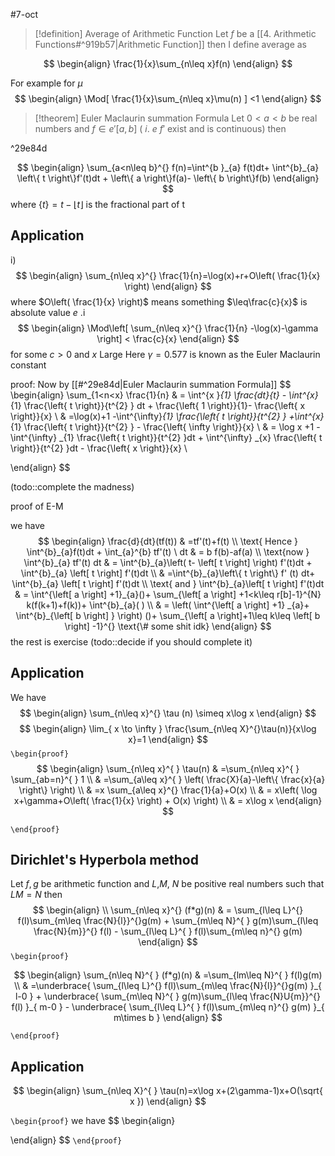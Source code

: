 #7-oct 

> [!definition] Average of Arithmetic Function
> Let $f$ be a [[4. Arithmetic Functions#^919b57|Arithmetic Function]] then I define average as 
> 
$$
\begin{align}
\frac{1}{x}\sum_{n\leq x}f(n)
\end{align}
$$

For example for $\mu$
$$
\begin{align}
\Mod[ \frac{1}{x}\sum_{n\leq x}\mu(n)  ] <1
\end{align}
$$

>[!theorem] Euler Maclaurin summation Formula
Let $0<a<b$ be real numbers and $f\in e'[a,b]$ ( $i$. $e$ $f'$ exist and is continuous) 
then


^29e84d

$$
\begin{align}
			\sum_{a<n\leq b}^{} f(n)=\int^{b }_{a} f(t)dt+ \int^{b}_{a} \left\{ t \right\}f'(t)dt + \left\{ a \right\}f(a)- \left\{ b \right\}f(b)
\end{align}
$$
where $\left\{ t \right\}=t-\lfloor t \rfloor$ is the fractional part of t
## Application 

i) 
$$
\begin{align}
\sum_{n\leq x}^{} \frac{1}{n}=\log(x)+r+O\left( \frac{1}{x} \right)
\end{align}
$$
where $O\left( \frac{1}{x} \right)$ means something $\leq\frac{c}{x}$ is absolute value $e$ .i
$$
\begin{align}
\Mod\left[ \sum_{n\leq x}^{} \frac{1}{n} -\log(x)-\gamma \right] < \frac{c}{x}
\end{align}
$$
for some $c>0$ and $x$ Large
Here $\gamma=0.577$ is known as the Euler Maclaurin constant

proof:
Now by [[#^29e84d|Euler Maclaurin summation Formula]] 
$$
\begin{align}
		\sum_{1<n<x} \frac{1}{n} & = \int^{x }_{1} \frac{dt}{t} - \int^{x}_{1} \frac{\left\{ t \right\}}{t^{2} } dt + \frac{\left\{ 1 \right\}}{1}- \frac{\left\{ x \right\}}{x} \\
 & =\log(x)+1 -\int^{\infty}_{1} \frac{\left\{ t \right\}}{t^{2} } +\int^{x}_{1} \frac{\left\{ t \right\}}{t^{2} } - \frac{\left\{ \infty \right\}}{x} \\
 & = \log x +1 - \int^{\infty} _{1} \frac{\left\{ t \right\}}{t^{2} }dt + \int^{\infty} _{x} \frac{\left\{ t \right\}}{t^{2} }dt - \frac{\left\{ x \right\}}{x} \\

\end{align}
$$

(todo::complete the madness)

proof of E-M

we have
$$
\begin{align}
\frac{d}{dt}(tf(t)) & =tf'(t)+f(t) \\
\text{ Hence } \int^{b}_{a}f(t)dt + \int_{a}^{b}  tf'(t) \ dt & = b f(b)-af(a) \\
\text{now } \int^{b}_{a} tf'(t) dt & = \int^{b}_{a}\left( t- \left[ t \right] \right)  f'(t)dt + \int^{b}_{a} \left[ t \right] f'(t)dt \\
 & =\int^{b}_{a}\left\{ t \right\}  f' (t) dt+ \int^{b}_{a} \left[ t \right] f'(t)dt \\
		\text{ and } \int^{b}_{a}\left[ t \right] f'(t)dt & = \int^{\left[ a \right] +1}_{a}()+ \sum_{\left[ a \right] +1<k\leq r[b]-1}^{N} k(f(k+1)+f(k))+ \int^{b}_{a}( ) \\
		 & = \left( \int^{\left[ a \right] +1} _{a}+ \int^{b}_{\left[ b \right] }  \right)  ()+ \sum_{\left[ a \right]+1\leq k\leq \left[ b \right] -1}^{} \text{\# some shit idk} 
\end{align}
$$
the rest is exercise 
(todo::decide if you should complete it)


## Application

We have 
$$
\begin{align}
	\sum_{n\leq x}^{} \tau (n) \simeq x\log x
\end{align}
$$
$$
\begin{align}
		\lim_{ x \to \infty }  \frac{\sum_{n\leq X}^{}\tau(n)}{x\log x}=1 
\end{align}
$$
`\begin{proof}` 
$$
\begin{align}
				\sum_{n\leq x}^{ } \tau(n) & =\sum_{n\leq x}^{ } \sum_{ab=n}^{ } 1 \\
		 & =\sum_{a\leq x}^{ } \left( \frac{X}{a}-\left\{ \frac{x}{a} \right\}  \right) \\
		 & =x \sum_{a\leq x}^{}  \frac{1}{a}+O(x) \\
	 & = x\left( \log x+\gamma+O\left( \frac{1}{x} \right) + O(x) \right) \\
 & = x\log x
\end{align}
$$


 `\end{proof}`
 ## Dirichlet's Hyperbola method
Let $f,g$ be arithmetic function and $L$,$M$, $N$ be positive real numbers such that $LM=N$
then 
$$
\begin{align} \\
\sum_{n\leq x}^{} (f*g)(n)  & = \sum_{l\leq L}^{} f(l)\sum_{m\leq \frac{N}{l}}^{}g(m) + \sum_{m\leq N}^{ } g(m)\sum_{l\leq \frac{N}{m}}^{} f(l) - \sum_{l\leq L}^{ } f(l)\sum_{m\leq n}^{} g(m) 
\end{align}
$$
`\begin{proof}` 

$$
\begin{align}
					\sum_{n\leq N}^{ } (f*g)(n) & =\sum_{lm\leq N}^{ } f(l)g(m) \\
			 & =\underbrace{  \sum_{l\leq L}^{} f(l)\sum_{m\leq \frac{N}{l}}^{}g(m) }_{ l-0 } + \underbrace{ \sum_{m\leq N}^{ } g(m)\sum_{l\leq \frac{N}U{m}}^{} f(l) }_{ m-0 } - \underbrace{ \sum_{l\leq L}^{ } f(l)\sum_{m\leq n}^{} g(m)  }_{ m\times b }
\end{align}
$$





 `\end{proof}`

## Application 
$$
\begin{align}
\sum_{n\leq X}^{ } \tau(n)=x\log x+(2\gamma-1)x+O(\sqrt{ x })
\end{align}
$$

`\begin{proof}` 
we have 
$$
\begin{align}

\end{align}
$$
 `\end{proof}`